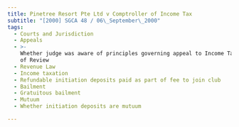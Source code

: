 ```yaml
---
title: Pinetree Resort Pte Ltd v Comptroller of Income Tax
subtitle: "[2000] SGCA 48 / 06\_September\_2000"
tags:
  - Courts and Jurisdiction
  - Appeals
  - >-
    Whether judge was aware of principles governing appeal to Income Tax Board
    of Review
  - Revenue Law
  - Income taxation
  - Refundable initiation deposits paid as part of fee to join club
  - Bailment
  - Gratuitous bailment
  - Mutuum
  - Whether initiation deposits are mutuum

---
```


